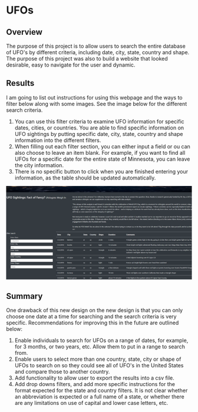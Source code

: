 # UFOs




## Overview
The purpose of this project is to allow users to search the entire database of UFO's by different criteria, including date, city, state, country and shape. The purpose of this project was also to build a website that looked desirable, easy to navigate for the user and dynamic.
## Results
I am going to list out instructions for using this webpage and the ways to filter below along with some images. See the image below for the different search criteria.  
1.  You can use this filter criteria to examine UFO information for specific dates, cities, or countries.  You are able to find specific information on UFO sightings by putting specific date, city, state, country and shape information into the different filters.  
2.  When filling out each filter section, you can either input a field or ou can also choose to leave an item blank.  For example, if you want to find all UFOs for a specific date for the entire state of Minnesota, you can leave the city information.
3.  There is no specific button to click when you are finished entering your information, as the table should be updated automatically.

![image_name](https://github.com/jessicameyer23/UFOs/blob/main/static/images/screenshot%20of%20final%20filtering%20table.png)

## Summary
One drawback of this new design on the new design is that you can only choose one date at a time for searching and the search criteria is very specific. Recommendations for improving this in the future are outlined below:
1.	Enable individuals to search for UFOs on a range of dates, for example, for 3 months, or two years, etc. Allow them to put in a range to search from.
2.	Enable users to select more than one country, state, city or shape of UFOs to search on so they could see all of UFO's in the United States and compare those to another country.  
3.	Add functionality to allow user to export the results into a csv file.
4.	Add drop downs filters, and add more specific instructions for the format expected for the state and country filters.  It is not clear whether an abbreviation is expected or a full name of a state, or whether there are any limitations on use of capital and lower case letters, etc. 
